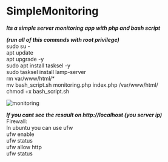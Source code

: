# SimpleMonitoring
***Its a simple server monitoring app with php and bash script***



***(run all of this commnds with root privilege)*** <br />
sudo su - <br />
apt update <br />
apt upgrade -y <br />
sudo apt install tasksel -y <br />
sudo tasksel install lamp-server <br />
rm var/www/html/* <br />
mv bash_script.sh monitoring.php index.php /var/www/html/ <br />
chmod +x bash_script.sh <br />

![monitoring](https://user-images.githubusercontent.com/20085529/163727358-adae0daf-89c4-4bd2-ae69-d0be2520f04d.jpg)


***If you cant see the resault on http://localhost (you server ip)*** <br />
Firewall: <br />
In ubuntu you can use ufw <br />
ufw enable <br />
ufw status <br />
ufw allow http <br />
ufw status <br />


